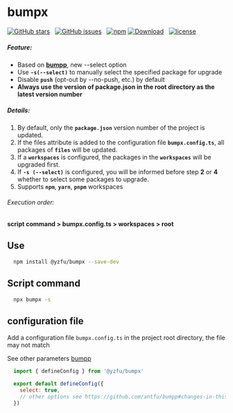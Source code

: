 # bumpx

[![GitHub stars](https://img.shields.io/github/stars/fafayzf/bumpx.svg?style=for-the-badge)](https://github.com/fafayzf/bumpx/stargazers)
&nbsp;
[![GitHub issues](https://img.shields.io/github/issues-raw/fafayzf/bumpx.svg?style=for-the-badge)](https://github.com/fafayzf/bumpx/issues)
&nbsp;
[![npm](https://img.shields.io/npm/v/@yzfu/bumpx?color=c7343a&label=npm&style=for-the-badge)](https://www.npmjs.com/package/@yzfu/bumpx)
[![Download](https://img.shields.io/npm/dt/%40yzfu%2Fbumpx?style=for-the-badge)](https://www.npmjs.com/package/@yzfu/bumpx?activeTab=readme)
&nbsp;
[![license](https://img.shields.io/github/license/mashape/apistatus.svg?style=for-the-badge)](/LICENSE)


##### Feature:
- Based on **[bumpp](https://github.com/antfu/bumpp)**, new --select option
- Use **`-s(--select)`** to manually select the specified package for upgrade
- Disable **`push`** (opt-out by --no-push, etc.) by default
- **Always use the version of package.json in the root directory as the latest version number**

##### Details:
  1. By default, only the **`package.json`** version number of the project is updated. 
  2. If the files attribute is added to the configuration file **`bumpx.config.ts`**, all packages of **`files`** will be updated.
  3. If a **`workspaces`** is configured, the packages in the **`workspaces`** will be upgraded first.
  4. If **`-s (--select)`** is configured, you will be informed before step **2** or **4** whether to select some packages to upgrade.
  5. Supports **`npm`**, **`yarn`**, **`pnpm`** workspaces


###### Execution order:
  **script command > bumpx.config.ts > workspaces > root**

## Use
```sh
  npm install @yzfu/bumpx --save-dev
```

## Script command
```sh
  npx bumpx -s
```

## configuration file

Add a configuration file `bumpx.config.ts` in the project root directory, the file may not match

See other parameters [bumpp](https://github.com/antfu/bumpp#changes-in-this-fork)

```js
  import { defineConfig } from '@yzfu/bumpx'

  export default defineConfig({
    select: true,
    // other options see https://github.com/antfu/bumpp#changes-in-this-fork
  })
```